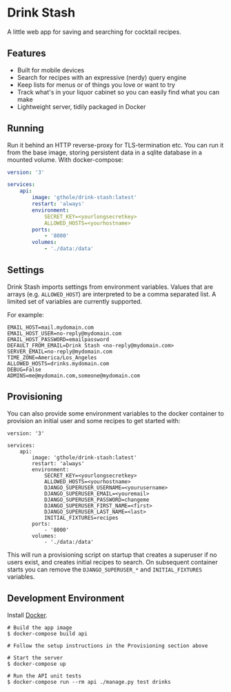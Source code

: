 # Drink Stash
A little web app for saving and searching for cocktail recipes.

## Features
- Built for mobile devices
- Search for recipes with an expressive (nerdy) query engine
- Keep lists for menus or of things you love or want to try
- Track what's in your liquor cabinet so you can easily find what you can make
- Lightweight server, tidily packaged in Docker

## Running

Run it behind an HTTP reverse-proxy for TLS-termination etc. You can run it
from the base image, storing persistent data in a sqlite database in a
mounted volume.  With docker-compose:

```yaml
version: '3'

services:
    api:
        image: 'gthole/drink-stash:latest'
        restart: 'always'
        environment:
            SECRET_KEY=<yourlongsecretkey>
            ALLOWED_HOSTS=<yourhostname>
        ports:
            - '8000'
        volumes:
            - './data:/data'
```

## Settings

Drink Stash imports settings from environment variables. Values that are arrays
(e.g. `ALLOWED_HOST`) are interpreted to be a comma separated list. A limited
set of variables are currently supported.

For example:

```
EMAIL_HOST=mail.mydomain.com
EMAIL_HOST_USER=no-reply@mydomain.com
EMAIL_HOST_PASSWORD=emailpassword
DEFAULT_FROM_EMAIL=Drink Stash <no-reply@mydomain.com>
SERVER_EMAIL=no-reply@mydomain.com
TIME_ZONE=America/Los_Angeles
ALLOWED_HOSTS=drinks.mydomain.com
DEBUG=False
ADMINS=me@mydomain.com,someone@mydomain.com
```

## Provisioning
You can also provide some environment variables to the docker container to
provision an initial user and some recipes to get started with:

```
version: '3'

services:
    api:
        image: 'gthole/drink-stash:latest'
        restart: 'always'
        environment:
            SECRET_KEY=<yourlongsecretkey>
            ALLOWED_HOSTS=<yourhostname>
            DJANGO_SUPERUSER_USERNAME=<yourusername>
            DJANGO_SUPERUSER_EMAIL=<youremail>
            DJANGO_SUPERUSER_PASSWORD=changeme
            DJANGO_SUPERUSER_FIRST_NAME=<first>
            DJANGO_SUPERUSER_LAST_NAME=<last>
            INITIAL_FIXTURES=recipes
        ports:
            - '8000'
        volumes:
            - './data:/data'
```

This will run a provisioning script on startup that creates a superuser if no
users exist, and creates initial recipes to search. On subsequent container
starts you can remove the `DJANGO_SUPERUSER_*` and `INITIAL_FIXTURES` variables.


## Development Environment
Install [Docker](https://www.docker.com/products/docker-desktop).

```
# Build the app image
$ docker-compose build api

# Follow the setup instructions in the Provisioning section above

# Start the server
$ docker-compose up

# Run the API unit tests
$ docker-compose run --rm api ./manage.py test drinks
```
